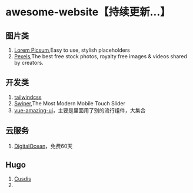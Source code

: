 # awesome-website【持续更新...】

## 图片类
1. [Lorem Picsum](https://picsum.photos/),Easy to use, stylish placeholders
2. [Pexels](https://www.pexels.com/),The best free stock photos, royalty free images & videos shared by creators.

## 开发类
1. [tailwindcss](https://www.tailwindcss.cn/)
2. [Swiper](https://swiperjs.com/),The Most Modern Mobile Touch Slider
3. [vue-amazing-ui](https://themusecatcher.github.io/vue-amazing-ui/guide/features.html)，主要是里面用了别的流行组件，大集合
   
## 云服务
1. [DigitalOcean](https://www.digitalocean.com/)，免费60天

## Hugo
1. [Cusdis](https://cusdis.com/)
2. 
